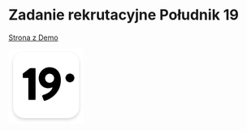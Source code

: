 # Zadanie rekrutacyjne Południk 19
[Strona z Demo](https://jurasw.github.io/po-udnik-19-zadanie/)


![alt text](https://github.com/jurasw/po-udnik-19-zadanie/blob/main/Group%201.png )
